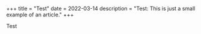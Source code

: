 +++
title = "Test"
date = 2022-03-14
description = "Test: This is just a small example of an article."
+++

Test
